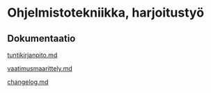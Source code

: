 # Ohjelmistotekniikka, harjoitustyö

## Dokumentaatio

[tuntikirjanpito.md](https://github.com/nikomakir/ot-harjoitustyo/blob/main/dokumentaatio/tuntikirjanpito.md)

[vaatimusmaarittely.md](https://github.com/nikomakir/ot-harjoitustyo/blob/main/dokumentaatio/vaatimusmaarittely.md)

[changelog.md](https://github.com/nikomakir/ot-harjoitustyo/blob/main/dokumentaatio/changelog.md)
